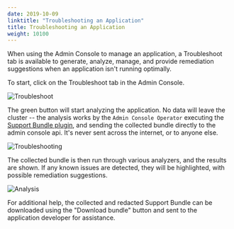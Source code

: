 ```yaml
---
date: 2019-10-09
linktitle: "Troubleshooting an Application"
title: Troubleshooting an Application
weight: 10100
---
```


When using the Admin Console to manage an application, a Troubleshoot tab is available to generate, analyze, manage, and provide remediation suggestions when an application isn't running optimally.

To start, click on the Troubleshoot tab in the Admin Console.

![Troubleshoot](/images/troubleshoot.png)

The green button will start analyzing the application. 
No data will leave the cluster -- the analysis works by the `Admin Console Operator` executing the [Support Bundle plugin](https://troubleshoot.sh), and sending the collected bundle directly to the admin console api. 
It's never sent across the internet, or to anyone else.

![Troubleshooting](/images/troubleshooting.png)

The collected bundle is then run through various analyzers, and the results are shown. 
If any known issues are detected, they will be highlighted, with possible remediation suggestions.

![Analysis](/images/analysis.png)

For additional help, the collected and redacted Support Bundle can be downloaded using the "Download bundle" button and sent to the application developer for assistance.
